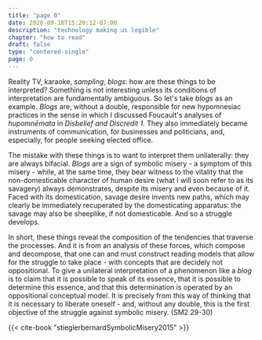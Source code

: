 ```yaml
---
title: "page 0"
date: 2020-09-18T15:20:12-07:00
description: "technology making us legible"
chapter: "how to read"
draft: false
type: "centered-single"
page: 0
---
```


Reality TV, karaoke, *sampling*, *blogs*: how are these things to be interpreted? Something is not interesting unless its conditions of interpretation are fundamentally ambiguous. So let's take *blogs* as an example. *Blogs* are, without a double, responsible for new hypomnesiac practices in the sense in which I discussed Foucault's analyses of *hupomnēmata* in *Disbelief and Discredit 1.* They also immediately became instruments of communication, for businesses and politicians, and, especially, for people seeking elected office.

The mistake with these things is to want to interpret them unilaterally: they are always bifacial. *Blogs* are a sign of symbolic misery - a symptom of this misery - while, at the same time, they bear witness to the vitality that the non-domesticable character of human desire (what I will soon refer to as its savagery) always demonstrates, despite its misery and even because of it. Faced with its domestication, savage desire invents new paths, which may clearly be immediately recuperated by the domesticating apparatus: the savage may also be sheeplike, if not domesticable. And so a struggle develops.

In short, these things reveal the composition of the tendencies that traverse the processes. And it is from an analysis of these forces, which compose and decompose, that one can and must construct reading models that allow for the struggle to take place - with concepts that are decidely not oppositional. To give a unilateral interpretation of a phenomenon like a *blog* is to claim that it is possible to speak of its essence, that it is possible to determine this essence, and that this determination is operated by an oppositional conceptual model. It is precisely from this way of thinking that it is necessary to liberate oneself - and, without any double, this is the first objective of the struggle against symbolic misery. (SM2 29-30)


{{< cite-book "stieglerbernardSymbolicMisery2015" >}}
